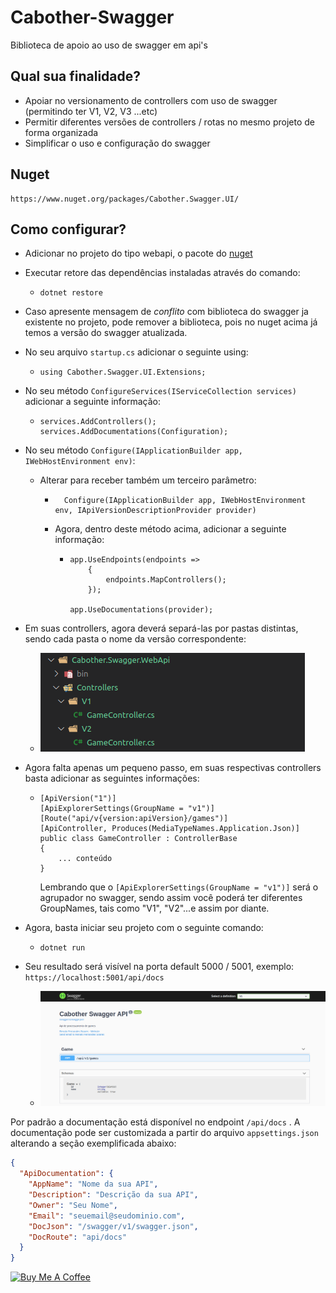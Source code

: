 # Cabother-Swagger

Biblioteca de apoio ao uso de swagger em api's
## Qual sua finalidade?
- Apoiar no versionamento de controllers com uso de swagger (permitindo ter V1, V2, V3 ...etc)
- Permitir diferentes versões de controllers / rotas no mesmo projeto de forma organizada
- Simplificar o uso e configuração do swagger


## Nuget
```
https://www.nuget.org/packages/Cabother.Swagger.UI/
```
## Como configurar?

- Adicionar no projeto do tipo webapi, o pacote do [nuget](https://www.nuget.org/packages/Cabother.Swagger.UI/)

- Executar retore das dependências instaladas através do comando:
  -  `dotnet restore`
- Caso apresente mensagem de *conflito* com biblioteca do swagger ja existente no projeto, pode remover a biblioteca, pois no nuget acima já temos a versão do swagger atualizada.
   
- No seu arquivo `startup.cs` adicionar o seguinte using:
  -  `using Cabother.Swagger.UI.Extensions;` 

- No seu método `ConfigureServices(IServiceCollection services)` adicionar a seguinte informação:
  - ```
    services.AddControllers();
    services.AddDocumentations(Configuration);
    ```

- No seu método `Configure(IApplicationBuilder app, IWebHostEnvironment env)`:
  - Alterar para receber também um terceiro parâmetro:
    - ```
        Configure(IApplicationBuilder app, IWebHostEnvironment env, IApiVersionDescriptionProvider provider)
        ```
    - Agora, dentro deste método acima, adicionar a seguinte informação:
      - ```
        app.UseEndpoints(endpoints =>
            {
                endpoints.MapControllers();
            });

        app.UseDocumentations(provider);
        ```

- Em suas controllers, agora deverá separá-las por pastas distintas, sendo cada pasta o nome da versão correspondente:
  - ![controller](./Images/controllers-folder.png)

- Agora falta apenas um pequeno passo, em suas respectivas controllers basta adicionar as seguintes informações:
  - ```
    [ApiVersion("1")]
    [ApiExplorerSettings(GroupName = "v1")]
    [Route("api/v{version:apiVersion}/games")]
    [ApiController, Produces(MediaTypeNames.Application.Json)]
    public class GameController : ControllerBase
    {
        ... conteúdo
    }
    ```
    Lembrando que o `[ApiExplorerSettings(GroupName = "v1")]` será o agrupador no swagger, sendo assim você poderá ter diferentes GroupNames, tais como "V1", "V2"...e assim por diante.

- Agora, basta iniciar seu projeto com o seguinte comando:
  - `dotnet run`

- Seu resultado será visível na porta default 5000 / 5001, exemplo: `https://localhost:5001/api/docs` 
    - ![controller](./Images/swagger-example.png)

Por padrão a documentação está disponível no endpoint `/api/docs` . A documentação pode ser customizada a partir do arquivo `appsettings.json` alterando a seção exemplificada abaixo:

```json
{
  "ApiDocumentation": {
    "AppName": "Nome da sua API",
    "Description": "Descrição da sua API",
    "Owner": "Seu Nome",
    "Email": "seuemail@seudominio.com",
    "DocJson": "/swagger/v1/swagger.json",
    "DocRoute": "api/docs"
  }
}
```



<a href="https://www.buymeacoffee.com/cabother" target="_blank"><img src="https://cdn.buymeacoffee.com/buttons/default-orange.png" alt="Buy Me A Coffee" height="41" width="174"></a> 